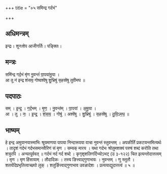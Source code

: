 +++
title = "०५ समिन्द्र गर्दभं"

+++
## अधिमन्त्रम्
इन्द्रः। शुनःशेप आजीगर्तिः। पङ्क्तिः।

## मन्त्रः
समि॑न्द्र गर्द॒भं मृ॑ण नु॒वन्तं॑ पा॒पया॑मु॒या ।  
आ तू न॑ इन्द्र शंसय॒ गोष्वश्वे॑षु शु॒भ्रिषु॑ स॒हस्रे॑षु तुवीमघ ॥

## पदपाठः
सम् । इ॒न्द्र॒ । ग॒र्द॒भम् । मृ॒ण॒ । नु॒वन्त॑म् । पा॒पया॑ । अ॒मु॒या ।  
आ । तु । नः॒ । इ॒न्द्र॒ । शं॒स॒य॒ । गोषु॑ । अश्वे॑षु । शु॒भ्रिषु॑ । स॒हस्रे॑षु । तु॒वि॒ऽम॒घ॒ ॥

## भाष्यम्
हे इन्द्र अमुयानयास्माभिः श्रूयमाणया पापया निन्दारूपया वाचा नुवन्तं स्तुवन्तम् । अपकीर्तिं प्रकटयन्तमित्यर्थः । तादृशं गर्दभं गर्दभसमानवैरिणं सं मृण । सम्यक् मारय । यथा गर्दभः श्रोतुमशक्यं परुषं शब्दं करोति तथा शत्रुरपि । अन्यत्पूर्ववत् ॥ गर्दभं नर्द गर्द शब्दे । कृगृशृशलिगर्दिभ्योऽभट् (उ ३-१२२) चित इत्यन्तोदात्तत्वम् । मृण । मृण हिंसायाम् । तौदादिकः । तस्य ङित्त्वाद्गुणाभावः । नुवन्तम् । णु स्तुतौ । शतर्यदिप्रभृतित्वाच्छपो लुक् । शतुर्ङित्त्वाद्गुणाभाव उवङादेशः । प्रत्ययाद्युदात्तत्वं ॥ ५ ॥